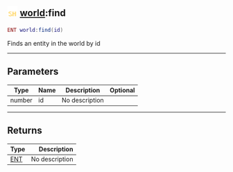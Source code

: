 ## <img src="../../.gitbook/assets/shared.png" width="24" height=24 /> [world](https://iaswiki.rawr.dev/readme/world):find

```lua
ENT world:find(id)
```

Finds an entity in the world by id

------
## Parameters

| Type   | Name | Description | Optional |
| ------ | ---- | ----------- | -------: |
| number | id | No description |  |


------
## Returns

| Type   | Description |
| ------ | ----------: |
| [ENT](https://iaswiki.rawr.dev/readme/ent) | No description |

